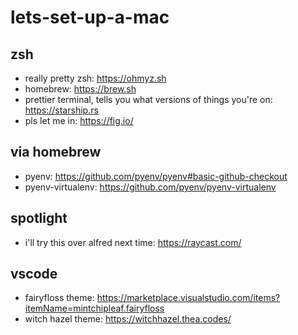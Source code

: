 # lets-set-up-a-mac

## zsh
- really pretty zsh: https://ohmyz.sh
- homebrew: https://brew.sh 
- prettier terminal, tells you what versions of things you're on: https://starship.rs
- pls let me in: https://fig.io/

## via homebrew
- pyenv: https://github.com/pyenv/pyenv#basic-github-checkout
- pyenv-virtualenv: https://github.com/pyenv/pyenv-virtualenv

## spotlight
- i'll try this over alfred next time: https://raycast.com/

## vscode
- fairyfloss theme: https://marketplace.visualstudio.com/items?itemName=mintchipleaf.fairyfloss
- witch hazel theme: https://witchhazel.thea.codes/
